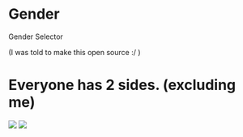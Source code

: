 # Gender

Gender Selector

(I was told to make this open source :/ )


# Everyone has 2 sides. (excluding me)
![](https://github.com/Megamer-studios/AquamarineGenderSelector/blob/gif/NVIDIA_Share_tpzOCzhpFz.gif](https://www.gamemaster.net.tr/wp-content/uploads/2024/02/Screenshot-2024-02-26-193010.png))
![](https://github.com/Megamer-studios/AquamarineGenderSelector/blob/gif/NVIDIA_Share_tpzOCzhpFz.gif)
